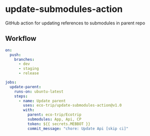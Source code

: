 # update-submodules-action

GitHub action for updating references to submodules in parent repo

## Workflow

```yml
on:
  push:
    branches:    
      - dev
      - staging
      - release

jobs:
  update-parent:
    runs-on: ubuntu-latest
    steps:
      - name: Update parent
        uses: eco-trip/update-submodules-action@v1.0
        with:
          parent: eco-trip/Ecotrip
          submodules: App, Api, CP
          token: ${{ secrets.MEBBOT }}
          commit_message: "chore: Update Api [skip ci]"
```
